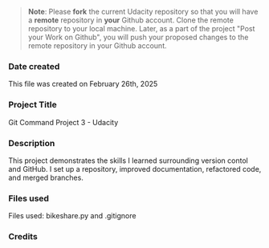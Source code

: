 >**Note**: Please **fork** the current Udacity repository so that you will have a **remote** repository in **your** Github account. Clone the remote repository to your local machine. Later, as a part of the project "Post your Work on Github", you will push your proposed changes to the remote repository in your Github account.

### Date created
This file was created on February 26th, 2025

### Project Title
Git Command Project 3 - Udacity

### Description
This project demonstrates the skills I learned surrounding version contol and GitHub. I set up a repository, improved documentation, refactored code, and merged branches. 

### Files used
Files used: bikeshare.py and .gitignore

### Credits



